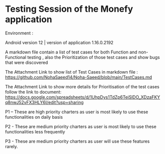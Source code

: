 # Testing Session of the Monefy application 

Environment :

Android version 12 | version of application 1.16.0.2192 

A markdown file contain a list of test cases for both Function and non-Functional testing , also the Prioritization of those test cases and show bugs that were discovered

The Attachment Link to show list of Test Cases in markdown file : https://github.com/NohaSaeed14/Noha-Saeed/blob/main/TestCases.md 

The Attachment Link to show more details for  Prioritisation of the test cases 
follow the link to document: https://docs.google.com/spreadsheets/d/1UhpDys1TdZp6TeiSlDO_XDzaFKYq8nwJ52vFX3HLY6I/edit?usp=sharing 

P1 – These are high priority charters as user is most likely to use these functionalities on daily basis

P2 - These are medium priority charters as user is most likely to use these functionalities less frequently

P3 - These are medium priority charters as user will use these features rarely.
